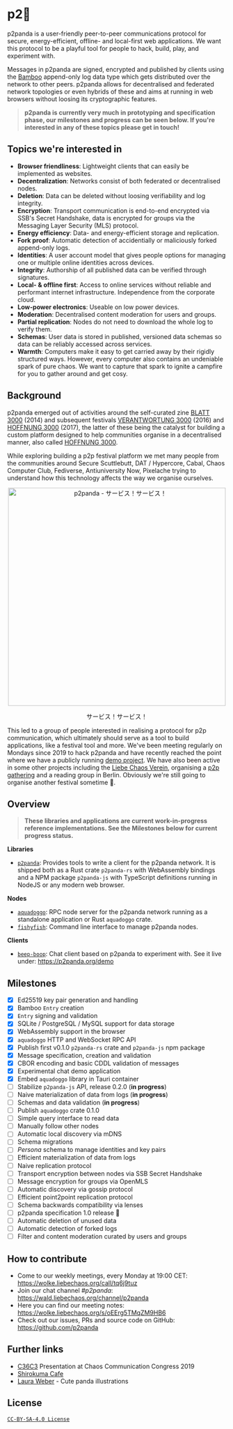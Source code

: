 # p2:panda_face:

p2panda is a user-friendly peer-to-peer communications protocol for secure, energy-efficient, offline- and local-first web applications. We want this protocol to be a playful tool for people to hack, build, play, and experiment with.

Messages in p2panda are signed, encrypted and published by clients using the [Bamboo](https://github.com/AljoschaMeyer/bamboo) append-only log data type which gets distributed over the network to other peers. p2panda allows for decentralised and federated network topologies or even hybrids of these and aims at running in web browsers without loosing its cryptographic features.

> **p2panda is currently very much in prototyping and specification phase, our milestones and progress can be seen below. If you're interested in any of these topics please get in touch!**

## Topics we're interested in

* **Browser friendliness**: Lightweight clients that can easily be implemented as websites.
* **Decentralization**: Networks consist of both federated or decentralised nodes.
* **Deletion**: Data can be deleted without loosing verifiability and log integrity.
* **Encryption**: Transport communication is end-to-end encrypted via SSB's Secret Handshake, data is encrypted for groups via the Messaging Layer Security (MLS) protocol.
* **Energy efficiency**: Data- and energy-efficient storage and replication.
* **Fork proof**: Automatic detection of accidentially or maliciously forked append-only logs.
* **Identities**: A user account model that gives people options for managing one or multiple online identities across devices.
* **Integrity**: Authorship of all published data can be verified through signatures.
* **Local- & offline first**: Access to online services without reliable and performant internet infrastructure. Independence from the corporate cloud.
* **Low-power electronics**: Useable on low power devices.
* **Moderation**: Decentralised content moderation for users and groups.
* **Partial replication**: Nodes do not need to download the whole log to verify them.
* **Schemas**: User data is stored in published, versioned data schemas so data can be reliably accessed across services.
* **Warmth**: Computers make it easy to get carried away by their rigidly structured ways. However, every computer also contains an undeniable spark of pure chaos. We want to capture that spark to ignite a campfire for you to gather around and get cosy.
## Background

p2panda emerged out of activities around the self-curated zine [BLATT 3000](https://blatt3000.de) (2014) and subsequent festivals [VERANTWORTUNG 3000](https://blatt3000.de/verantwortung3000/) (2016) and [HOFFNUNG 3000](https://blatt3000.de/hoffnung3000/) (2017), the latter of these being the catalyst for building a custom platform designed to help communities organise in a decentralised manner, also called [HOFFNUNG 3000](https://hoffnung3000.de/).

While exploring building a p2p festival platform we met many people from the communities around Secure Scuttlebutt, DAT / Hypercore, Cabal, Chaos Computer Club, Fediverse, Antiuniversity Now, Pixelache trying to understand how this technology affects the way we organise ourselves.

<div align="center">
  <img src="https://raw.githubusercontent.com/p2panda/design-document/restructure/assets/pandas.jpg" width="500" alt="p2panda - サービス！サービス！" />
  <p>サービス！サービス！</p>
</div>

This led to a group of people interested in realising a protocol for p2p communication, which ultimately should serve as a tool to build applications, like a festival tool and more. We've been meeting regularly on Mondays since 2019 to hack p2panda and have recently reached the point where we have a publicly running [demo project](https://p2panda.org/demo). We have also been active in some other projects including the [Liebe Chaos Verein](https://liebechaos.org/), organising a [p2p gathering](https://p2p-berlin.org/) and a reading group in Berlin. Obviously we're still going to organise another festival sometime :panda_face:.

## Overview

> **These libraries and applications are current work-in-progress reference implementations. See the Milestones below for current progress status.**

**Libraries**

* [`p2panda`](https://github.com/p2panda/p2panda): Provides tools to write a client for the p2panda network. It is shipped both as a Rust crate `p2panda-rs` with WebAssembly bindings and a NPM package `p2panda-js` with TypeScript definitions running in NodeJS or any modern web browser.

**Nodes**

* [`aquadoggo`](https://github.com/p2panda/aquadoggo): RPC node server for the p2panda network running as a standalone application or Rust `aquadoggo` crate.
* [`fishyfish`](https://github.com/p2panda/fishyfish): Command line interface to manage p2panda nodes.

**Clients**

* [`beep-boop`](https://github.com/p2panda/beep-boop): Chat client based on p2panda to experiment with. See it live under: https://p2panda.org/demo

## Milestones

* [x] Ed25519 key pair generation and handling
* [x] Bamboo `Entry` creation
* [x] `Entry` signing and validation
* [x] SQLite / PostgreSQL / MySQL support for data storage
* [x] WebAssembly support in the browser
* [x] `aquadoggo` HTTP and WebSocket RPC API
* [x] Publish first v0.1.0 `p2panda-rs` crate and `p2panda-js` npm package
* [x] Message specification, creation and validation
* [x] CBOR encoding and basic CDDL validation of messages
* [x] Experimental chat demo application
* [x] Embed `aquadoggo` library in Tauri container
* [ ] Stabilize `p2panda-js` API, release 0.2.0 (**in progress**)
* [ ] Naive materialization of data from logs (**in progress**)
* [ ] Schemas and data validation (**in progress**)
* [ ] Publish `aquadoggo` crate 0.1.0
* [ ] Simple query interface to read data
* [ ] Manually follow other nodes
* [ ] Automatic local discovery via mDNS
* [ ] Schema migrations
* [ ] *Persona* schema to manage identities and key pairs
* [ ] Efficient materialization of data from logs
* [ ] Naive replication protocol
* [ ] Transport encryption between nodes via SSB Secret Handshake
* [ ] Message encryption for groups via OpenMLS
* [ ] Automatic discovery via gossip protocol
* [ ] Efficient point2point replication protocol
* [ ] Schema backwards compatibility via lenses
* [ ] p2panda specification 1.0 release :panda_face:
* [ ] Automatic deletion of unused data
* [ ] Automatic detection of forked logs
* [ ] Filter and content moderation curated by users and groups

## How to contribute

* Come to our weekly meetings, every Monday at 19:00 CET: https://wolke.liebechaos.org/call/tq6j9tuz
* Join our chat channel *#p2panda*: https://wald.liebechaos.org/channel/p2panda
* Here you can find our meeting notes: https://wolke.liebechaos.org/s/oEErg5TMqZM9HB6
* Check out our issues, PRs and source code on GitHub: https://github.com/p2panda

## Further links

* [C36C3](https://media.ccc.de/v/36c3-10756-p2panda) Presentation at Chaos Communication Congress 2019
* [Shirokuma Cafe](https://en.wikipedia.org/wiki/Shirokuma_Cafe)
* [Laura Weber](http://www.lauraweber.net/) - Cute panda illustrations

## License

[`CC-BY-SA-4.0 License`](/LICENSE)
